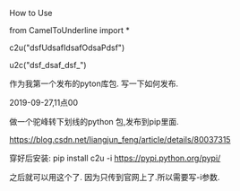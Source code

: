 How to Use

from CamelToUnderline import *

c2u("dsfUdsafIdsafOdsaPdsf")


u2c("dsf_dsaf_dsf_")


作为我第一个发布的pyton库包.
写一下如何发布.



2019-09-27,11点00

做一个驼峰转下划线的python 包,发布到pip里面.

https://blog.csdn.net/liangjun_feng/article/details/80037315


穿好后安装:
pip install c2u -i https://pypi.python.org/pypi/  


之后就可以用这个了. 因为只传到官网上了.所以需要写-i参数.




